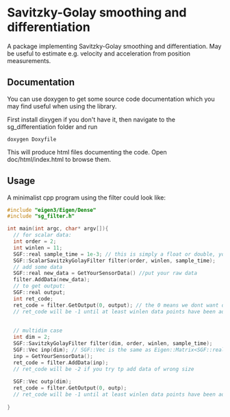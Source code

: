 # Savitzky-Golay smoothing and differentiation
A package implementing Savitzky-Golay smoothing and differentiation. May be useful to estimate e.g. velocity and acceleration from position measurements.

## Documentation
You can use doxygen to get some source code documentation which you may find useful when using the library. 

First install dixygen if you don't have it, then navigate to the sg_differentiation folder and run
```
doxygen Doxyfile
```

This will produce html files documenting the code. Open doc/html/index.html to browse them. 

## Usage
A minimalist cpp program using the filter could look like:

```c++
#include "eigen3/Eigen/Dense"
#include "sg_filter.h"

int main(int argc, char* argv[]){
  // for scalar data:
  int order = 2;
  int winlen = 11;
  SGF::real sample_time = 1e-3; // this is simply a float or double, you can change it in the header sg_filter.h if yo u want
  SGF::ScalarSavitzkyGolayFilter filter(order, winlen, sample_time);
  // add some data
  SGF::real new_data = GetYourSensorData() //put your raw data
  filter.AddData(new_data);
  // to get output:
  SGF::real output;
  int ret_code;
  ret_code = filter.GetOutput(0, output); // the 0 means we dont want differntiation. Put 1 to differentiate once, etc
  // ret_code will be -1 until at least winlen data points have been added, then it will be 0
  
  
  // multidim case
  int dim = 2;
  SGF::SavitzkyGolayFilter filter(dim, order, winlen, sample_time);
  SGF::Vec inp(dim); // SGF::Vec is the same as Eigen::Matrix<SGF::real, Eigen::Dynamic, 1>
  inp = GetYourSensorData();
  ret_code = filter.AddData(inp);
  // ret_code will be -2 if you try tp add data of wrong size
  
  SGF::Vec outp(dim);
  ret_code = filter.GetOutput(0, outp);
  // ret_code will be -1 until at least winlen data points have been added, then it will be 0
   
}


```
